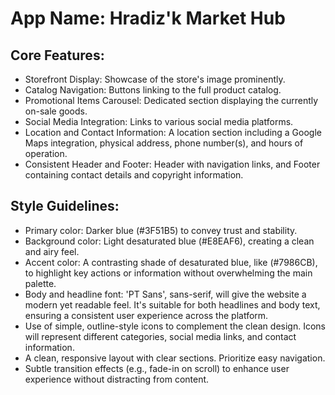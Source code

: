 # **App Name**: Hradiz'k Market Hub

## Core Features:

- Storefront Display: Showcase of the store's image prominently.
- Catalog Navigation: Buttons linking to the full product catalog.
- Promotional Items Carousel: Dedicated section displaying the currently on-sale goods.
- Social Media Integration: Links to various social media platforms.
- Location and Contact Information: A location section including a Google Maps integration, physical address, phone number(s), and hours of operation.
- Consistent Header and Footer: Header with navigation links, and Footer containing contact details and copyright information.

## Style Guidelines:

- Primary color: Darker blue (#3F51B5) to convey trust and stability.
- Background color: Light desaturated blue (#E8EAF6), creating a clean and airy feel.
- Accent color: A contrasting shade of desaturated blue, like  (#7986CB), to highlight key actions or information without overwhelming the main palette.
- Body and headline font: 'PT Sans', sans-serif, will give the website a modern yet readable feel. It's suitable for both headlines and body text, ensuring a consistent user experience across the platform.
- Use of simple, outline-style icons to complement the clean design. Icons will represent different categories, social media links, and contact information.
- A clean, responsive layout with clear sections. Prioritize easy navigation.
- Subtle transition effects (e.g., fade-in on scroll) to enhance user experience without distracting from content.